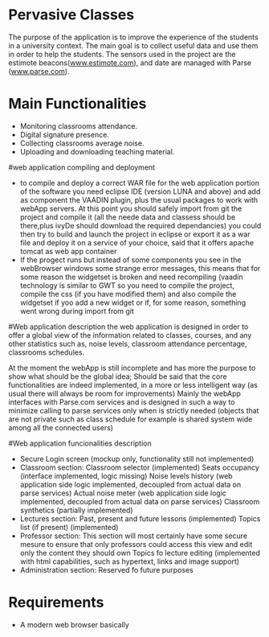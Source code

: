 # Pervasive Classes
The purpose of the application is to improve the experience of the students in a university context. 
The main goal is to collect useful data and use them in order to help the students. The sensors used in the project are 
the estimote beacons(www.estimote.com), and date are managed with Parse (www.parse.com). 

# Main Functionalities

- Monitoring classrooms attendance.
- Digital signature presence.
- Collecting classrooms average noise.
- Uploading and downloading teaching material.

#web application compiling and deployment
- to compile and deploy a correct WAR file for the web application portion of the software you need eclipse IDE 
  (version LUNA and above) and add as component the VAADIN plugin, plus the usual packages to work with webApp servers.
  At this point you should safely import from git the project and compile it (all the neede data and classess should be there,plus ivyDe should download the required dependancies) you could then try to build and launch the project in eclipse or export it as a war file and deploy it on a service of your choice, said that it offers apache tomcat as web app container
- If the progect runs but instead of some components you see in the webBrowser windows some strange error messages, this means
  that for some reason the widgetset is broken and need recompiling (vaadin technology is similar to GWT so you need to compile
  the project, compile the css (if you have modified them) and also compile the widgetset if yoo add a new widget or if, for some
  reason, something went wrong during import from git


#Web application description
the web application is designed in order to offer a global view of the information related to classes, courses, and any other statistics such as,
noise levels, classroom attendance percentage, classrooms schedules.

At the moment the webApp is still incomplete and has more the purpose to show what should be the global idea;
Should be said that the core functionalities are indeed implemented, in a more or less intelligent way (as usual there will
always be room for improvements)
Mainly the webApp interfaces with Parse.com services and is designed in such a way to minimize calling to parse services only when is strictly needed 
(objects that are not private such as class schedule for example is shared system wide among all the connected users)

#Web application funcionalities description
- Secure Login screen (mockup only, functionality still not implemented)
- Classroom section:
    Classroom selector (implemented)
    Seats occupancy (interface implemented, logic missing)
    Noise levels history (web application side logic implemented, decoupled from actual data on parse services)
    Actual noise meter (web application side logic implemented, decoupled from actual data on parse services)
    Classroom synthetics (partially implemented)
- Lectures section:
    Past, present and future lessons (implemented)
    Topics list (if present) (implemented)
- Professor section:
  This section will most certainly have some secure mesure to ensure that only professors could access this view and edit only
  the content they should own
    Topics fo lecture editing (implemented with html capabilities, such as hypertext, links and image support)
- Administration section:
    Reserved fo future purposes

# Requirements 

- A modern web browser basically

